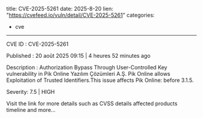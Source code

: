  
title: CVE-2025-5261
date: 2025-8-20
lien: "https://cvefeed.io/vuln/detail/CVE-2025-5261"
categories:
  - cve
---

CVE ID : CVE-2025-5261

Published :  20 août 2025 09:15 | 4 heures
52 minutes ago

Description : Authorization Bypass Through User-Controlled Key vulnerability in Pik Online Yazılım Çözümleri A.Ş. Pik Online allows Exploitation of Trusted Identifiers.This issue affects Pik Online: before 3.1.5.

Severity: 7.5 | HIGH

Visit the link for more details
such as CVSS details
affected products
timeline
and more...
